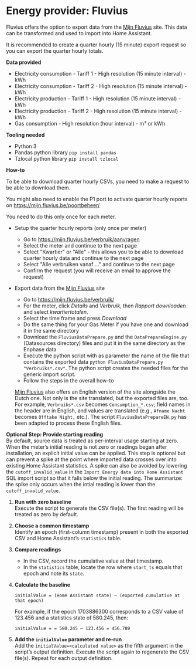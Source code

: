 # Energy provider: Fluvius

Fluvius offers the option to export data from the [Mijn Fluvius](https://mijn.fluvius.be/) site. This data can be transformed and used to import into Home Assistant.

It is recommended to create a quarter hourly (15 minute) export request so you can export the quarter hourly totals.

**Data provided**
- Electricity consumption - Tariff 1 - High resolution (15 minute interval) - kWh
- Electricity consumption - Tariff 2 - High resolution (15 minute interval) - kWh
- Electricity production - Tariff 1 - High resolution (15 minute interval) - kWh
- Electricity production - Tariff 2 - High resolution (15 minute interval) - kWh
- Gas consumption - High resolution (hour interval) - m³ or kWh

**Tooling needed**
- Python 3
- Pandas python library `pip install pandas`
- Tzlocal python library `pip install tzlocal`

**How-to**

To be able to download quarter hourly CSVs, you need to make a request to be able to download them.

You might also need to enable the P1 port to activate quarter hourly reports on https://mijn.fluvius.be/poortbeheer/

You need to do this only once for each meter.

- Setup the quarter hourly reports (only once per meter)
  - Go to https://mijn.fluvius.be/verbruik/aanvragen 
  - Select the meter and continue to the next page
  - Select "Kwartier" or "Alle" - this allows you to be able to download quarter hourly data and continue to the next page
  - Select "Alle verbruiken vanaf ..." and continue to the next page
  - Confirm the request (you will receive an email to approve the request)

- Export data from the [Mijn Fluvius](https://mijn.fluvius.be/) site
  - Go to https://mijn.fluvius.be/verbruik/
  - For the meter, click *Details* and *Verbruik*, then *Rapport downloaden* and select *kwartiertotalen*.
  - Select the time frame and press *Download*
  - Do the same thing for your Gas Meter if you have one and download it in the same directory
  - Download the `FluviusDataPrepare.py` and the `DataPrepareEngine.py` (Datasources directory) files and put it in the same directory as the Enphase data
  - Execute the python script with as parameter the name of the file that contains the exported data `python FluviusDataPrepare.py "Verbruiks*.csv"`. The python script creates the needed files for the generic import script.
  - Follow the steps in the overall how-to

  [Mijn Fluvius](https://mijn.fluvius.be/) also offers an English version of the site alongside the Dutch one.
  Not only is the site translated, but the exported files are, too.
  For example, `Verbruiks*.csv` becomes `Consumption_*.csv`; field names in the header are in English, and values are translated (e.g., `Afname Nacht` becomes `Offtake Night,` etc.).
  The script `FluviusDataPrepareEN.py` has been adapted to process these English files.

**Optional Step: Provide starting reading**<br>
By default, source data is treated as per-interval usage starting at zero.
When the meter’s initial reading is not zero or readings began after installation, an explicit initial value can be applied.
This step is optional but can prevent a spike at the point where imported data crosses over into existing Home Assistant statistics.
A spike can also be avoided by lowering the `cutoff_invalid_value` in the `Import Energy data into Home Assistant` SQL import script so that it falls below the initial reading.
The summarize: the spike only occurs when the intial reading is lower than the `cutoff_invalid_value`.

1. **Run with zero baseline**<br>
   Execute the script to generate the CSV file(s). The first reading will be treated as zero by default.

2. **Choose a common timestamp**<br> 
   Identify an epoch (first-column timestamp) present in both the exported CSV and Home Assistant’s `statistics` table.

3. **Compare readings**<br>
   - In the CSV, record the cumulative value at that timestamp.
   - In the `statistics` table, locate the row where `start_ts` equals that epoch and note its `state`.

4. **Calculate the baseline**<br>
   ```text
   initialValue = (Home Assistant state) – (exported cumulative at that epoch)
   ```
   For example, if the epoch 1703886300 corresponds to a CSV value of 123.456 and a statistics state of 580.245, then:
   ```text
   initialValue = = 580.245 – 123.456 = 456.789
   ```
5. **Add the `initialValue` parameter and re-run**<br>
   Add the `initialValue=<calculated value>` as the fifth argument in the script’s output definition.
   Execute the script again to regenerate the CSV file(s). Repeat for each output definition.